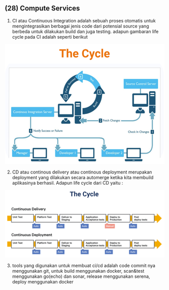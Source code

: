 ## (28) Compute Services

1. CI atau Continuous Integration adalah sebuah proses otomatis untuk mengintegrasikan berbagai jenis code dari potensial source yang berbeda untuk dilakukan build dan juga testing. adapun gambaran life cycle pada CI adalah seperti berikut 
<img src="screenshots/lifecycle.PNG">

2. CD atau continous delivery atau continous deployment merupakan deployment yang dilakukan secara automerge ketika kita membuild aplikasinya berhasil. Adapun life cycle dari CD yaitu :
<img src="screenshots/lifecycle2.PNG">

3. tools yang digunakan untuk membuat ci/cd adalah code commit nya menggunakan git, untuk build menggunakan docker, scan&test menggunakan go(echo) dan sonar, release menggunakan serena, deploy menggunakan docker